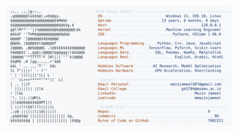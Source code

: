 <picture>
  <source srcset="https://raw.githubusercontent.com/mmazinjameel/mmazinjameel/main/dark_mode.svg?v=1751746238" media="(prefers-color-scheme: dark)">
  <img src="https://raw.githubusercontent.com/mmazinjameel/mmazinjameel/main/light_mode.svg?v=1751746238">
</picture>
